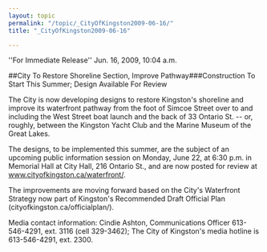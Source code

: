 ```yaml
---
layout: topic
permalink: "/topic/_CityOfKingston2009-06-16/"
title: "_CityOfKingston2009-06-16"

---
```


''For Immediate Release''
Jun. 16, 2009, 10:04 a.m.

##City To Restore Shoreline Section, Improve Pathway###Construction To Start This Summer; Design Available For Review

The City is now developing designs to restore Kingston's shoreline and improve its waterfront pathway from the foot of Simcoe Street over to and including the West Street boat launch and the back of 33 Ontario St. -- or, roughly, between the Kingston Yacht Club and the Marine Museum of the Great Lakes.

The designs, to be implemented this summer, are the subject of an upcoming public information session on Monday, June 22, at 6:30 p.m. in Memorial Hall at City Hall, 216 Ontario St., and are now posted for review at www.cityofkingston.ca/waterfront/.

The improvements are moving forward based on the City's Waterfront Strategy now part of Kingston's Recommended Draft Official Plan (cityofkingston.ca/officialplan/).

Media contact information:
Cindie Ashton, Communications Officer 613-546-4291, ext. 3116 (cell 329-3462);
The City of Kingston's media hotline is 613-546-4291, ext. 2300.




